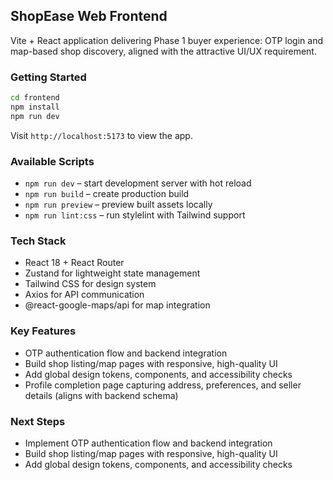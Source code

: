 ## ShopEase Web Frontend

Vite + React application delivering Phase 1 buyer experience: OTP login and map-based shop discovery, aligned with the attractive UI/UX requirement.

### Getting Started

```bash
cd frontend
npm install
npm run dev
```

Visit `http://localhost:5173` to view the app.

### Available Scripts

- `npm run dev` – start development server with hot reload
- `npm run build` – create production build
- `npm run preview` – preview built assets locally
- `npm run lint:css` – run stylelint with Tailwind support

### Tech Stack

- React 18 + React Router
- Zustand for lightweight state management
- Tailwind CSS for design system
- Axios for API communication
- @react-google-maps/api for map integration

### Key Features

- OTP authentication flow and backend integration
- Build shop listing/map pages with responsive, high-quality UI
- Add global design tokens, components, and accessibility checks
- Profile completion page capturing address, preferences, and seller details (aligns with backend schema)

### Next Steps

- Implement OTP authentication flow and backend integration
- Build shop listing/map pages with responsive, high-quality UI
- Add global design tokens, components, and accessibility checks
